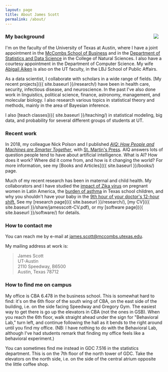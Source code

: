 ```yaml
---
layout: page
title: About James Scott
permalink: /about/
---
```


<img src="{{ site.baseurl }}/assets/img/posts/jgscott201802.png" ALIGN="right" style="margin:10px 15px"/>


### My background

I'm on the faculty of the University of Texas at Austin, where I have a joint appointment in the [McCombs School of Business](https://www.mccombs.utexas.edu/) and in the [Department of Statistics and Data Science](https://www.stat.utexas.edu/) in the College of Natural Sciences.  I also have a courtesy appointment in the Department of Computer Science.  My wife [Abigail Aiken](https://lbj.utexas.edu/directory/faculty/abigail-aiken) is also on the UT faculty, in the LBJ School of Public Affairs.  

As a data scientist, I collaborate with scholars in a wide range of fields.  [My recent projects]({{ site.baseurl }}/research/) have been in health care, security, infectious disease, and neuroscience.  In the past I’ve also done work in linguistics, political science, finance, astronomy, management, and molecular biology.   I also research various topics in statistical theory and methods, mainly in the area of Bayesian inference. 

I also [teach classes]({{ site.baseurl }}/teaching/) in statistical modeling, big data, and probability for several different groups of students at UT.  


### Recent work

In 2018, my colleague Nick Polson and I published [_AIQ: How People and Machines are Smarter Together_](https://www.amazon.com/dp/1250182158?tag=macmillan-20), with [St. Martin's Press](https://us.macmillan.com/smp/).  AIQ answers lots of question people tend to have about artificial intelligence.  What is AI?  How does it work?  Where did it come from, and how is it changing the world?  For more information, see my [Books and Articles]({{ site.baseurl }}/books/) page.  

Much of my recent research has been in maternal and child health.  My collaborators and I have studied the [impact of Zika virus](http://www.nejm.org/doi/full/10.1056/NEJMc1605389) on pregnant women in Latin America, the [burden of asthma](http://www.pnas.org/content/113/8/2194.short) in Texas school children, and why you shouldn't have your baby in the [9th hour of your doctor's 12-hour shift.](https://www.ncbi.nlm.nih.gov/pubmed/27343567)  See my [research page]({{ site.baseurl }}/research/), [my CV]({{ site.baseurl }}/share/jamesscott-CV.pdf), or my [software page]({{ site.baseurl }}/software/) for details.  

### How to contact me

You can reach me by e-mail at james.scott@mccombs.utexas.edu.  

My mailing address at work is:  
> James Scott  
> UT-Austin  
> 2110 Speedway, B6500  
> Austin, Texas 78712  


### How to find me on campus  

My office is CBA 6.478 in the business school.  This is somewhat hard to find: it's on the 6th floor of the south wing of CBA, on the east side of the building, i.e. on the side facing Speedway and Gregory Gym.  The easiest way to get there is go up the elevators in CBA (not the ones in GSB).  When you reach the 6th floor, walk straight ahead under the sign for "Behavioral Lab," turn left, and continue following the hall as it bends to the right around until you find my office.  (NB: I have nothing to do with the Behavioral Lab, although I've had students remark that finding my office feels like a behavioral experiment.)

You can sometimes find me instead in GDC 7.516 in the statistics department.  This is on the 7th floor of the north tower of GDC.  Take the elevators on the north side, i.e. on the side of the central atrium opposite the little coffee shop.
